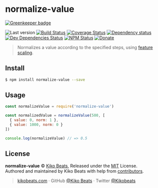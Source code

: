 # normalize-value

[![Greenkeeper badge](https://badges.greenkeeper.io/Kikobeats/normalize-value.svg)](https://greenkeeper.io/)

![Last version](https://img.shields.io/github/tag/Kikobeats/normalize-value.svg?style=flat-square)
[![Build Status](https://img.shields.io/travis/Kikobeats/normalize-value/master.svg?style=flat-square)](https://travis-ci.org/Kikobeats/normalize-value)
[![Coverage Status](https://img.shields.io/coveralls/Kikobeats/normalize-value.svg?style=flat-square)](https://coveralls.io/github/Kikobeats/normalize-value)
[![Dependency status](https://img.shields.io/david/Kikobeats/normalize-value.svg?style=flat-square)](https://david-dm.org/Kikobeats/normalize-value)
[![Dev Dependencies Status](https://img.shields.io/david/dev/Kikobeats/normalize-value.svg?style=flat-square)](https://david-dm.org/Kikobeats/normalize-value#info=devDependencies)
[![NPM Status](https://img.shields.io/npm/dm/normalize-value.svg?style=flat-square)](https://www.npmjs.org/package/normalize-value)
[![Donate](https://img.shields.io/badge/donate-paypal-blue.svg?style=flat-square)](https://paypal.me/Kikobeats)

> Normalizes a value according to the specified steps, using [feature scaling](https://en.m.wikipedia.org/wiki/Feature_scaling).

## Install

```bash
$ npm install normalize-value --save
```

## Usage

```js
const normalizeValue = require('normalize-value')

const normalizedValue = normalizeValue(500, [
  { value: 0, norm: 1 },
  { value: 1000, norm: 0 }
])

console.log(normalizeValue) // => 0.5
```

## License

**normalize-value** © [Kiko Beats](https://kikobeats.com), Released under the [MIT](https://github.com/Kikobeats/normalize-value/blob/master/LICENSE.md) License.<br>
Authored and maintained by Kiko Beats with help from [contributors](https://github.com/Kikobeats/normalize-value/contributors).

> [kikobeats.com](https://kikobeats.com) · GitHub [@Kiko Beats](https://github.com/Kikobeats) · Twitter [@Kikobeats](https://twitter.com/Kikobeats)
